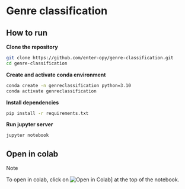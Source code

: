 # Genre classification

## How to run

**Clone the repository**

```bash
git clone https://github.com/enter-opy/genre-classification.git
cd genre-classification
```

**Create and activate conda environment**

```bash
conda create -n genreclassification python=3.10
conda activate genreclassification
```

**Install dependencies**

```bash
pip install -r requirements.txt
```

**Run jupyter server**
```bash
jupyter notebook
```

## Open in colab
>[!Note]
>To open in colab, click on ![Open in Colab](https://colab.research.google.com/assets/colab-badge.svg)] at the top of the notebook.
